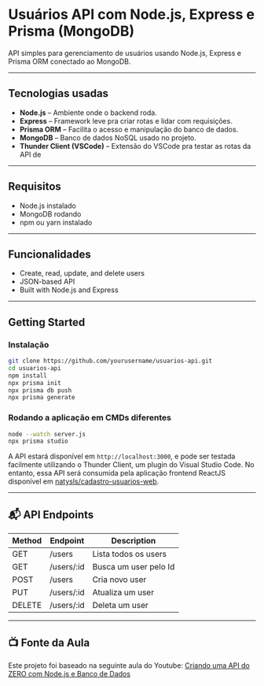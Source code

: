 # Usuários API com Node.js, Express e Prisma (MongoDB)

API simples para gerenciamento de usuários usando Node.js, Express e Prisma ORM conectado ao MongoDB.

---

## Tecnologias usadas

- **Node.js** – Ambiente onde o backend roda.
- **Express** – Framework leve pra criar rotas e lidar com requisições.
- **Prisma ORM** – Facilita o acesso e manipulação do banco de dados.
- **MongoDB** – Banco de dados NoSQL usado no projeto.
- **Thunder Client (VSCode)** – Extensão do VSCode pra testar as rotas da API de


---

## Requisitos

- Node.js instalado 
- MongoDB rodando 
- npm ou yarn instalado

---

## Funcionalidades

- Create, read, update, and delete users
- JSON-based API
- Built with Node.js and Express

---

## Getting Started

### Instalação

```bash
git clone https://github.com/yourusername/usuarios-api.git
cd usuarios-api
npm install
npx prisma init
npx prisma db push
npx prisma generate
```

### Rodando a aplicação em CMDs diferentes

```bash
node --watch server.js
npx prisma studio  
```

A API estará disponível em `http://localhost:3000`, e pode ser testada facilmente utilizando o Thunder Client, um plugin do Visual Studio Code. No entanto, essa API será consumida pela aplicação frontend ReactJS disponível em [natysls/cadastro-usuarios-web](https://github.com/natysls/cadastro-usuarios-web).

---

## 📬 API Endpoints

| Method | Endpoint       | Description           |
|--------|----------------|-----------------------|
| GET    | /users         | Lista todos os users  |
| GET    | /users/:id     | Busca um user pelo Id |
| POST   | /users         | Cria novo user        |
| PUT    | /users/:id     | Atualiza um user      |
| DELETE | /users/:id     | Deleta um user        |

---

## 📺 Fonte da Aula
Este projeto foi baseado na seguinte aula do Youtube:
[Criando uma API do ZERO com Node.js e Banco de Dados](https://youtu.be/PyrMT0GA3sE?si=TFYwPy-aiu8kAaR8)
